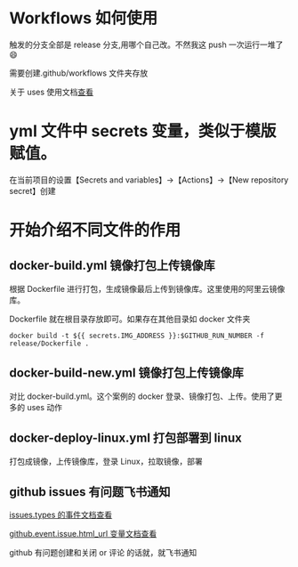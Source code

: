 # Workflows 如何使用

触发的分支全部是 release 分支,用哪个自己改。不然我这 push 一次运行一堆了 😄

需要创建.github/workflows 文件夹存放

关于 uses 使用文档[查看](https://github.com/marketplace?type=actions)

# yml 文件中 secrets 变量，类似于模版赋值。

在当前项目的设置【Secrets and variables】->【Actions】->【New repository secret】创建

# 开始介绍不同文件的作用

## docker-build.yml 镜像打包上传镜像库

根据 Dockerfile 进行打包，生成镜像最后上传到镜像库。这里使用的阿里云镜像库。

Dockerfile 就在根目录存放即可。如果存在其他目录如 docker 文件夹

```
docker build -t ${{ secrets.IMG_ADDRESS }}:$GITHUB_RUN_NUMBER -f release/Dockerfile .
```

## docker-build-new.yml 镜像打包上传镜像库

对比 docker-build.yml。这个案例的 docker 登录、镜像打包、上传。使用了更多的 uses 动作

## docker-deploy-linux.yml 打包部署到 linux

打包成镜像，上传镜像库，登录 Linux，拉取镜像，部署

## github issues 有问题飞书通知

[issues.types 的事件文档查看](https://docs.github.com/en/actions/using-workflows/events-that-trigger-workflows#issues)

[github.event.issue.html_url 变量文档查看](https://docs.github.com/en/rest/issues/issues?apiVersion=2022-11-28)

github 有问题创建和关闭 or 评论 的话就，就飞书通知
